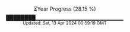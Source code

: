 <p align="center">
⏳Year Progress (28.15 %) <br>
████████▁▁▁▁▁▁▁▁▁▁▁▁▁▁▁▁▁▁▁▁▁▁ <br>
<sub>Updated: Sat, 13 Apr 2024 00:59:19 GMT</sub>
</p>

